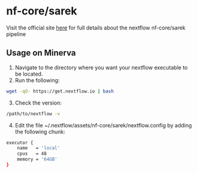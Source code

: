 # nf-core/sarek 

Visit the official site [here](https://nf-co.re/sarek/3.4.2/) for full details about the nextflow nf-core/sarek pipeline

## Usage on Minerva

1. Navigate to the directory where you want your nextflow executable to be located.
2. Run the following:
```bash
wget -qO- https://get.nextflow.io | bash
```
3. Check the version:
```bash
/path/to/nextflow -v
```
4. Edit the file ~/.nextflow/assets/nf-core/sarek/nextflow.config by adding the following chunk:
```bash
executor {
    name   = 'local'
    cpus   = 48
    memory = '64GB'
}
```

